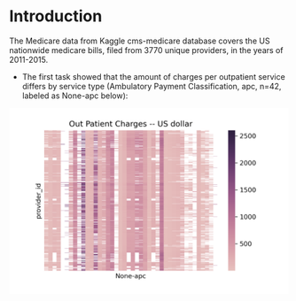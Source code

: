 # Introduction
The Medicare data from Kaggle cms-medicare database covers the US nationwide medicare bills, filed from 3770 unique providers, in the years of 2011-2015. 

- The first task showed that the amount of charges per outpatient service differs by service type (Ambulatory Payment Classification, apc, n=42, labeled as None-apc below):       

![Figure1](OutPatientCharges.png)

